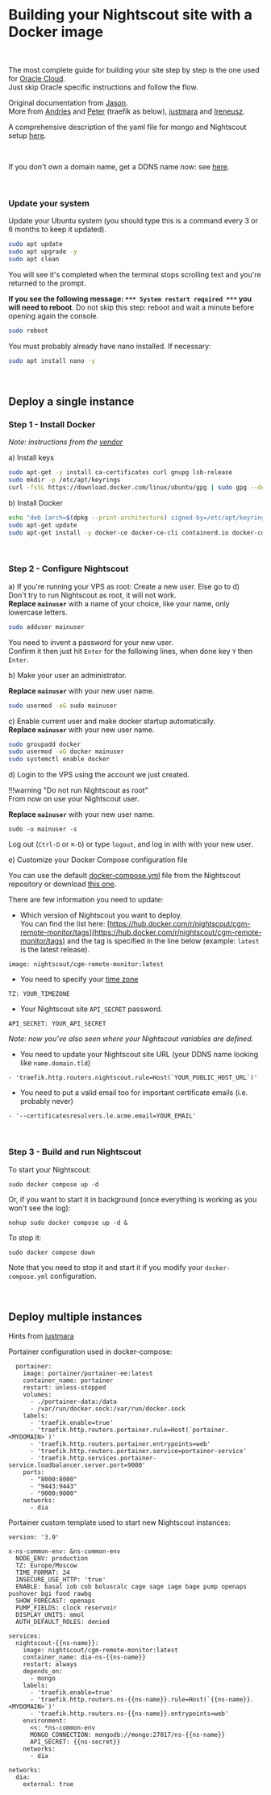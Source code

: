 # Building your Nightscout site with a Docker image

</br>

The most complete guide for building your site step by step is the one used for [Oracle Cloud](https://www.dropbox.com/s/5twlqrndofqno0t/0-amber-oracle.pdf).  
Just skip Oracle specific instructions and follow the flow.

Original documentation from [Jason](https://github.com/nightscout/nightscout-docker).  
More from [Andries](https://gist.github.com/Andries-Smit/daac75cd4c06af78cde68c5dec941705) and [Peter](https://github.com/peterleimbach/TestNightscoutDockerUbuntuServer22.04LTS) (traefik as below), [justmara](https://github.com/justmara/ns-setup) and [Ireneusz](https://github.com/ireneusz-ptak/ns-docker).

A comprehensive description of the yaml file for mongo and Nightscout setup [here](https://github.com/LostOnTheLine/Nightscout_Docker-Compose).

</br>

If you don't own a domain name, get a DDNS name now: see [here](../dns).

</br>

### Update your system

Update your Ubuntu system (you should type this is a command every 3 or 6 months to keep it updated).

```bash
sudo apt update
sudo apt upgrade -y
sudo apt clean
```

You will see it's completed when the terminal stops scrolling text and you're returned to the prompt.

**If you see the following message: `*** System restart required ***` you will need to reboot**. Do not skip this step: reboot and wait a minute before opening again the console.  

```bash
sudo reboot
```

You must probably already have nano installed. If necessary:

```bash
sudo apt install nano -y
```

</br>

## Deploy a single instance

### Step 1 - Install Docker

*Note: instructions from the [vendor](https://docs.docker.com/engine/install/ubuntu/)*

a) Install keys

```bash
sudo apt-get -y install ca-certificates curl gnupg lsb-release
sudo mkdir -p /etc/apt/keyrings
curl -fsSL https://download.docker.com/linux/ubuntu/gpg | sudo gpg --dearmor -o /etc/apt/keyrings/docker.gpg --yes
```

b) Install Docker

```bash
echo "deb [arch=$(dpkg --print-architecture) signed-by=/etc/apt/keyrings/docker.gpg] https://download.docker.com/linux/ubuntu $(lsb_release -cs) stable" | sudo tee /etc/apt/sources.list.d/docker.list > /dev/null
sudo apt-get update
sudo apt-get install -y docker-ce docker-ce-cli containerd.io docker-compose-plugin
```

</br>

### Step 2 - Configure Nightscout

a) If you're running your VPS as root: Create a new  user. Else go to d)  
Don't try to run Nightscout as root, it will not work.  
**Replace `mainuser`** with a name of your choice, like your name, only lowercase letters.

```bash
sudo adduser mainuser
```

You need to invent a password for your new user.  
Confirm it then just hit `Enter` for the following lines, when done key `Y` then `Enter`.

 b) Make your user an administrator.

**Replace `mainuser`** with your new user name.

```bash
sudo usermod -aG sudo mainuser
```

c) Enable current user and make docker startup automatically.  
**Replace `mainuser`** with your new user name.

```bash
sudo groupadd docker
sudo usermod -aG docker mainuser
sudo systemctl enable docker
```

d) Login to the VPS using the account we just created.

!!!warning "Do not run Nightscout as root"  
    From now on use your Nightscout user.

**Replace `mainuser`** with your new user name.

```
sudo -u mainuser -s
```

Log out (`Ctrl-D` or `⌘-D`) or type `logout`, and log in with with your new user.

e) Customize your Docker Compose configuration file

You can use the default [docker-compose.yml](https://raw.githubusercontent.com/nightscout/cgm-remote-monitor/master/docker-compose.yml) file from the Nightscout repository or download [this one](../docker-compose.yml).

There are few information you need to update:

- Which version of Nightscout you want to deploy.  
  You can find the list here: [https://hub.docker.com/r/nightscout/cgm-remote-monitor/tags](https://hub.docker.com/r/nightscout/cgm-remote-monitor/tags) and the tag is specified in the line below (example: `latest` is the latest release).

```
image: nightscout/cgm-remote-monitor:latest
```

- You need to specify your [time zone](https://en.wikipedia.org/wiki/List_of_tz_database_time_zones#List)

```
TZ: YOUR_TIMEZONE
```

- Your Nightscout site `API_SECRET` password.

```
API_SECRET: YOUR_API_SECRET
```

*Note: now you've also seen where your Nightscout variables are defined.*

- You need to update your Nightscout site URL (your DDNS name looking like `name.domain.tld`)

```
- 'traefik.http.routers.nightscout.rule=Host(`YOUR_PUBLIC_HOST_URL`)'
```

- You need to put a valid email too for important certificate emails (i.e. probably never)

```
- '--certificatesresolvers.le.acme.email=YOUR_EMAIL'
```

</br>

### Step 3 - Build and run Nightscout

To start your Nightscout:

```
sudo docker compose up -d
```

Or, if you want to start it in background (once everything is working as you won't see the log):

```
nohup sudo docker compose up -d &
```

To stop it:

```
sudo docker compose down
```

Note that you need to stop it and start it if you modify your `docker-compose.yml` configuration.

</br>

## Deploy multiple instances

Hints from [justmara](https://github.com/justmara)

Portainer configuration used in docker-compose:

```
  portainer:
    image: portainer/portainer-ee:latest
    container_name: portainer
    restart: unless-stopped
    volumes:
      - ./portainer-data:/data
      - /var/run/docker.sock:/var/run/docker.sock
    labels:
      - 'traefik.enable=true'
      - 'traefik.http.routers.portainer.rule=Host(`portainer.<MYDOMAIN>`)'
      - 'traefik.http.routers.portainer.entrypoints=web'
      - 'traefik.http.routers.portainer.service=portainer-service'
      - 'traefik.http.services.portainer-service.loadbalancer.server.port=9000'
    ports:
      - "8000:8000"
      - "9443:9443"
      - "9000:9000"
    networks:
      - dia
```

Portainer custom template used to start new Nightscout instances:

```
version: '3.9'

x-ns-common-env: &ns-common-env
  NODE_ENV: production
  TZ: Europe/Moscow
  TIME_FORMAT: 24
  INSECURE_USE_HTTP: 'true'
  ENABLE: basal iob cob boluscalc cage sage iage bage pump openaps pushover bgi food rawbg
  SHOW_FORECAST: openaps
  PUMP_FIELDS: clock reservoir
  DISPLAY_UNITS: mmol
  AUTH_DEFAULT_ROLES: denied

services:
  nightscout-{{ns-name}}:
    image: nightscout/cgm-remote-monitor:latest
    container_name: dia-ns-{{ns-name}}
    restart: always
    depends_on:
      - mongo
    labels:
      - 'traefik.enable=true'
      - 'traefik.http.routers.ns-{{ns-name}}.rule=Host(`{{ns-name}}.<MYDOMAIN>`)'
      - 'traefik.http.routers.ns-{{ns-name}}.entrypoints=web'
    environment:
      <<: *ns-common-env
      MONGO_CONNECTION: mongodb://mongo:27017/ns-{{ns-name}}
      API_SECRET: {{ns-secret}}
    networks:
      - dia

networks:
  dia:
    external: true
```

